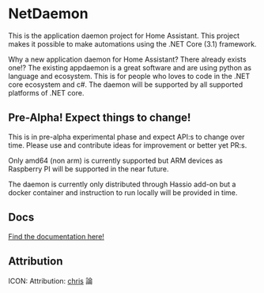 # NetDaemon

This is the application daemon project for Home Assistant. This project makes it possible to make automations using the .NET Core (3.1) framework.

Why a new application daemon for Home Assistant? There already exists one!? The existing appdaemon is a great software and are using python as language and ecosystem. This is for people who loves to code in the .NET core ecosystem and c#. The daemon will be supported by all supported platforms of .NET core.

## Pre-Alpha! Expect things to change!

This is in pre-alpha experimental phase and expect API:s to change over time. Please use and contribute ideas for improvement or better yet PR:s.

Only amd64 (non arm) is currently supported but ARM devices as Raspberry PI will be supported in the near future.

The daemon is currently only distributed through Hassio add-on but a docker container and instruction to run locally will be provided in time.

## Docs

[Find the documentation here!](https://helto4real.github.io/netdaemon/)


## Attribution

ICON: Attribution: [chris]([chris](https://commons.wikimedia.org/wiki/User:Chrkl)) 論